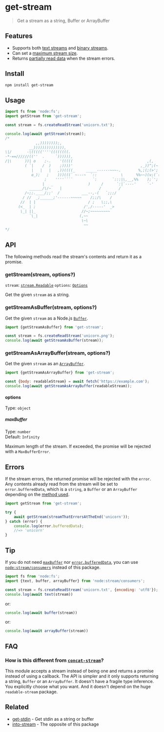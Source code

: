 # get-stream

> Get a stream as a string, Buffer or ArrayBuffer

## Features

- Supports both [text streams](#get-stream) and [binary streams](#getstreamasbufferstream-options).
- Can set a [maximum stream size](#maxbuffer).
- Returns [partially read data](#errors) when the stream errors.

## Install

```sh
npm install get-stream
```

## Usage

```js
import fs from 'node:fs';
import getStream from 'get-stream';

const stream = fs.createReadStream('unicorn.txt');

console.log(await getStream(stream));
/*
              ,,))))))));,
           __)))))))))))))),
\|/       -\(((((''''((((((((.
-*-==//////((''  .     `)))))),
/|\      ))| o    ;-.    '(((((                                  ,(,
         ( `|    /  )    ;))))'                               ,_))^;(~
            |   |   |   ,))((((_     _____------~~~-.        %,;(;(>';'~
            o_);   ;    )))(((` ~---~  `::           \      %%~~)(v;(`('~
                  ;    ''''````         `:       `:::|\,__,%%    );`'; ~
                 |   _                )     /      `:|`----'     `-'
           ______/\/~    |                 /        /
         /~;;.____/;;'  /          ___--,-(   `;;;/
        / //  _;______;'------~~~~~    /;;/\    /
       //  | |                        / ;   \;;,\
      (<_  | ;                      /',/-----'  _>
       \_| ||_                     //~;~~~~~~~~~
           `\_|                   (,~~
                                   \~\
                                    ~~
*/
```

## API

The following methods read the stream's contents and return it as a promise.

### getStream(stream, options?)

`stream`: [`stream.Readable`](https://nodejs.org/api/stream.html#class-streamreadable)
`options`: [`Options`](#options)

Get the given `stream` as a string.

### getStreamAsBuffer(stream, options?)

Get the given `stream` as a Node.js [`Buffer`](https://nodejs.org/api/buffer.html#class-buffer).

```js
import {getStreamAsBuffer} from 'get-stream';

const stream = fs.createReadStream('unicorn.png');
console.log(await getStreamAsBuffer(stream));
```

### getStreamAsArrayBuffer(stream, options?)

Get the given `stream` as an [`ArrayBuffer`](https://developer.mozilla.org/en-US/docs/Web/JavaScript/Reference/Global_Objects/ArrayBuffer).

```js
import {getStreamAsArrayBuffer} from 'get-stream';

const {body: readableStream} = await fetch('https://example.com');
console.log(await getStreamAsArrayBuffer(readableStream));
```

#### options

Type: `object`

##### maxBuffer

Type: `number`\
Default: `Infinity`

Maximum length of the stream. If exceeded, the promise will be rejected with a `MaxBufferError`.

## Errors

If the stream errors, the returned promise will be rejected with the `error`. Any contents already read from the stream will be set to `error.bufferedData`, which is a `string`, a `Buffer` or an `ArrayBuffer` depending on the [method used](#api).

```js
import getStream from 'get-stream';

try {
	await getStream(streamThatErrorsAtTheEnd('unicorn'));
} catch (error) {
	console.log(error.bufferedData);
	//=> 'unicorn'
}
```

## Tip

If you do not need [`maxBuffer`](#maxbuffer) nor [`error.bufferedData`](#errors), you can use [`node:stream/consumers`](https://nodejs.org/api/webstreams.html#utility-consumers) instead of this package.

```js
import fs from 'node:fs';
import {text, buffer, arrayBuffer} from 'node:stream/consumers';

const stream = fs.createReadStream('unicorn.txt', {encoding: 'utf8'});
console.log(await text(stream))
```

or:

```js
console.log(await buffer(stream))
```

or:

```js
console.log(await arrayBuffer(stream))
```

## FAQ

### How is this different from [`concat-stream`](https://github.com/maxogden/concat-stream)?

This module accepts a stream instead of being one and returns a promise instead of using a callback. The API is simpler and it only supports returning a string, `Buffer` or an `ArrayBuffer`. It doesn't have a fragile type inference. You explicitly choose what you want. And it doesn't depend on the huge `readable-stream` package.

## Related

- [get-stdin](https://github.com/sindresorhus/get-stdin) - Get stdin as a string or buffer
- [into-stream](https://github.com/sindresorhus/into-stream) - The opposite of this package
